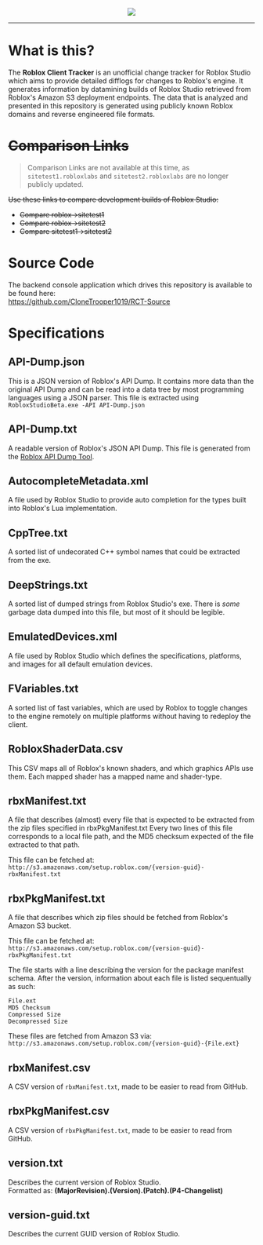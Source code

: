 ﻿<p align="center">
<img src="https://user-images.githubusercontent.com/3926900/106975524-55bb1000-671c-11eb-9b5c-e425c7ae6414.png">
</p>

<hr/>

# What is this?

The **Roblox Client Tracker** is an unofficial change tracker for Roblox Studio which aims to provide detailed difflogs for changes to Roblox's engine. It generates information by datamining builds of Roblox Studio retrieved from Roblox's Amazon S3 deployment endpoints. The data that is analyzed and presented in this repository is generated using publicly known Roblox domains and reverse engineered file formats.

# <s>Comparison Links</s>
> Comparison Links are not available at this time, as `sitetest1.robloxlabs` and `sitetest2.robloxlabs` are no longer publicly updated.<br/>

<s>Use these links to compare development builds of Roblox Studio:</s>

* <s>Compare roblox->sitetest1</s>
* <s>Compare roblox->sitetest2</s>
* <s>Compare sitetest1->sitetest2</s>

# Source Code

The backend console application which drives this repository is available to be found here:<br/>
https://github.com/CloneTrooper1019/RCT-Source

# Specifications

## API-Dump.json
This is a JSON version of Roblox's API Dump. It contains more data than the original API Dump and can be read into a data tree by most programming languages using a JSON parser.
This file is extracted using `RobloxStudioBeta.exe -API API-Dump.json`

## API-Dump.txt
A readable version of Roblox's JSON API Dump. This file is generated from the [Roblox API Dump Tool](https://github.com/CloneTrooper1019/Roblox-API-Dump-Tool).

## AutocompleteMetadata.xml
A file used by Roblox Studio to provide auto completion for the types built into Roblox's Lua implementation.

## CppTree.txt
A sorted list of undecorated C++ symbol names that could be extracted from the exe.

## DeepStrings.txt
A sorted list of dumped strings from Roblox Studio's exe. There is *some* garbage data dumped into this file, but most of it should be legible.

## EmulatedDevices.xml
A file used by Roblox Studio which defines the specifications, platforms, and images for all default emulation devices.

## FVariables.txt
A sorted list of fast variables, which are used by Roblox to toggle changes to the engine remotely on multiple platforms without having to redeploy the client.

## RobloxShaderData.csv
This CSV maps all of Roblox's known shaders, and which graphics APIs use them. Each mapped shader has a mapped name and shader-type.

## rbxManifest.txt
A file that describes (almost) every file that is expected to be extracted from the zip files specified in rbxPkgManifest.txt
Every two lines of this file corresponds to a local file path, and the MD5 checksum expected of the file extracted to that path.

This file can be fetched at:
`http://s3.amazonaws.com/setup.roblox.com/{version-guid}-rbxManifest.txt`

## rbxPkgManifest.txt
A file that describes which zip files should be fetched from Roblox's Amazon S3 bucket.

This file can be fetched at:
`http://s3.amazonaws.com/setup.roblox.com/{version-guid}-rbxPkgManifest.txt`

The file starts with a line describing the version for the package manifest schema.
After the version, information about each file is listed sequentually as such:

```
File.ext
MD5 Checksum
Compressed Size
Decompressed Size
```

These files are fetched from Amazon S3 via:
`http://s3.amazonaws.com/setup.roblox.com/{version-guid}-{File.ext}`<br/>

## rbxManifest.csv
A CSV version of `rbxManifest.txt`, made to be easier to read from GitHub.

## rbxPkgManifest.csv
A CSV version of `rbxPkgManifest.txt`, made to be easier to read from GitHub.

## version.txt
Describes the current version of Roblox Studio.<br/>
Formatted as: **(MajorRevision).(Version).(Patch).(P4-Changelist)**

## version-guid.txt
Describes the current GUID version of Roblox Studio.

